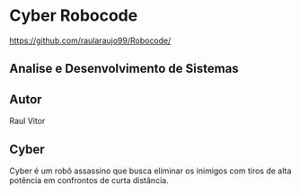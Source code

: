 # Cyber Robocode

https://github.com/raularaujo99/Robocode/

## Analise e Desenvolvimento de Sistemas

## Autor
Raul Vitor

## Cyber
Cyber é um robô assassino que busca eliminar os inimigos com tiros de alta potência em confrontos de curta distância.

